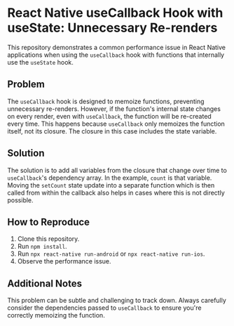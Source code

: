 # React Native useCallback Hook with useState: Unnecessary Re-renders

This repository demonstrates a common performance issue in React Native applications when using the `useCallback` hook with functions that internally use the `useState` hook.

## Problem
The `useCallback` hook is designed to memoize functions, preventing unnecessary re-renders. However, if the function's internal state changes on every render, even with `useCallback`, the function will be re-created every time. This happens because `useCallback` only memoizes the function itself, not its closure. The closure in this case includes the state variable.

## Solution
The solution is to add all variables from the closure that change over time to `useCallback`'s dependency array. In the example, `count` is that variable.  Moving the `setCount` state update into a separate function which is then called from within the callback also helps in cases where this is not directly possible. 

## How to Reproduce
1. Clone this repository.
2. Run `npm install`.
3. Run `npx react-native run-android` or `npx react-native run-ios`.
4. Observe the performance issue.  

## Additional Notes
This problem can be subtle and challenging to track down.  Always carefully consider the dependencies passed to `useCallback` to ensure you're correctly memoizing the function.